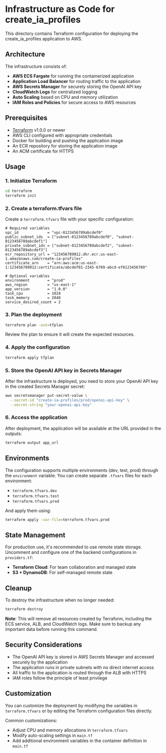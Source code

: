 # Infrastructure as Code for create_ia_profiles

This directory contains Terraform configuration for deploying the create_ia_profiles application to AWS.

## Architecture

The infrastructure consists of:

- **AWS ECS Fargate** for running the containerized application
- **Application Load Balancer** for routing traffic to the application
- **AWS Secrets Manager** for securely storing the OpenAI API key
- **CloudWatch Logs** for centralized logging
- **Auto Scaling** based on CPU and memory utilization
- **IAM Roles and Policies** for secure access to AWS resources

## Prerequisites

- [Terraform](https://www.terraform.io/downloads.html) v1.0.0 or newer
- AWS CLI configured with appropriate credentials
- Docker for building and pushing the application image
- An ECR repository for storing the application image
- An ACM certificate for HTTPS

## Usage

### 1. Initialize Terraform

```bash
cd terraform
terraform init
```

### 2. Create a terraform.tfvars file

Create a `terraform.tfvars` file with your specific configuration:

```hcl
# Required variables
vpc_id             = "vpc-0123456789abcdef0"
public_subnet_ids  = ["subnet-0123456789abcdef0", "subnet-0123456789abcdef1"]
private_subnet_ids = ["subnet-0123456789abcdef2", "subnet-0123456789abcdef3"]
ecr_repository_url = "123456789012.dkr.ecr.us-east-1.amazonaws.com/create-ia-profiles"
certificate_arn    = "arn:aws:acm:us-east-1:123456789012:certificate/abcdef01-2345-6789-abcd-ef0123456789"

# Optional variables
environment        = "prod"
aws_region         = "us-east-1"
app_version        = "1.0.0"
task_cpu           = 1024
task_memory        = 2048
service_desired_count = 2
```

### 3. Plan the deployment

```bash
terraform plan -out=tfplan
```

Review the plan to ensure it will create the expected resources.

### 4. Apply the configuration

```bash
terraform apply tfplan
```

### 5. Store the OpenAI API key in Secrets Manager

After the infrastructure is deployed, you need to store your OpenAI API key in the created Secrets Manager secret:

```bash
aws secretsmanager put-secret-value \
  --secret-id "create-ia-profiles/prod/openai-api-key" \
  --secret-string "your-openai-api-key"
```

### 6. Access the application

After deployment, the application will be available at the URL provided in the outputs:

```bash
terraform output app_url
```

## Environments

The configuration supports multiple environments (dev, test, prod) through the `environment` variable. You can create separate `.tfvars` files for each environment:

- `terraform.tfvars.dev`
- `terraform.tfvars.test`
- `terraform.tfvars.prod`

And apply them using:

```bash
terraform apply -var-file=terraform.tfvars.prod
```

## State Management

For production use, it's recommended to use remote state storage. Uncomment and configure one of the backend configurations in `providers.tf`:

- **Terraform Cloud**: For team collaboration and managed state
- **S3 + DynamoDB**: For self-managed remote state

## Cleanup

To destroy the infrastructure when no longer needed:

```bash
terraform destroy
```

**Note**: This will remove all resources created by Terraform, including the ECS service, ALB, and CloudWatch logs. Make sure to backup any important data before running this command.

## Security Considerations

- The OpenAI API key is stored in AWS Secrets Manager and accessed securely by the application
- The application runs in private subnets with no direct internet access
- All traffic to the application is routed through the ALB with HTTPS
- IAM roles follow the principle of least privilege

## Customization

You can customize the deployment by modifying the variables in `terraform.tfvars` or by editing the Terraform configuration files directly.

Common customizations:

- Adjust CPU and memory allocations in `terraform.tfvars`
- Modify auto-scaling settings in `main.tf`
- Add additional environment variables in the container definition in `main.tf`